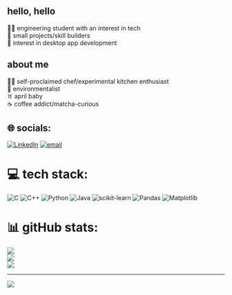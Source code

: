 ## hello, hello
👩‍💻 engineering student with an interest in tech<br />
🏁 small projects/skill builders<br />
📍 interest in desktop app development<br />

## about me
👩‍🍳 self-proclaimed chef/experimental kitchen enthusiast<br />
🌱 environmentalist<br />
♉ april baby<br />
☕ coffee addict/matcha-curious<br />

## 🌐 socials:
[![LinkedIn](https://img.shields.io/badge/LinkedIn-%230077B5.svg?logo=linkedin&logoColor=white)](https://linkedin.com/in/susanna-denny) [![email](https://img.shields.io/badge/Email-D14836?logo=gmail&logoColor=white)](mailto:susannadenny4@gmail.com) 

# 💻 tech stack:
![C](https://img.shields.io/badge/c-%2300599C.svg?style=for-the-badge&logo=c&logoColor=white) ![C++](https://img.shields.io/badge/c++-%2300599C.svg?style=for-the-badge&logo=c%2B%2B&logoColor=white) ![Python](https://img.shields.io/badge/python-3670A0?style=for-the-badge&logo=python&logoColor=ffdd54) ![Java](https://img.shields.io/badge/java-%23ED8B00.svg?style=for-the-badge&logo=openjdk&logoColor=white) ![scikit-learn](https://img.shields.io/badge/scikit--learn-%23F7931E.svg?style=for-the-badge&logo=scikit-learn&logoColor=white) ![Pandas](https://img.shields.io/badge/pandas-%23150458.svg?style=for-the-badge&logo=pandas&logoColor=white) ![Matplotlib](https://img.shields.io/badge/Matplotlib-%23ffffff.svg?style=for-the-badge&logo=Matplotlib&logoColor=black)
# 📊 gitHub stats:
![](https://github-readme-stats.vercel.app/api?username=scd-code&theme=catppuccin_mocha&hide_border=false&include_all_commits=false&count_private=false)<br/>
![](https://nirzak-streak-stats.vercel.app/?user=scd-code&theme=catppuccin_mocha&hide_border=false)<br/>
![](https://github-readme-stats.vercel.app/api/top-langs/?username=scd-code&theme=catppuccin_mocha&hide_border=false&include_all_commits=false&count_private=false&layout=compact)

---
[![](https://visitcount.itsvg.in/api?id=scd-code&icon=0&color=0)](https://visitcount.itsvg.in)

<!-- Proudly created with GPRM ( https://gprm.itsvg.in ) -->
